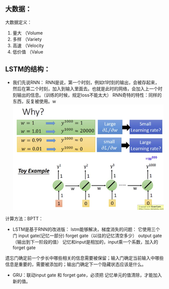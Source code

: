 

## 大数据：

大数据定义：
1. 量大 （Volume
2. 多样 （Variety
3. 高速 （Velocity
4. 低价值 （Value


## LSTM的结构：
- 我们先说RNN：
RNN是说，第一个时刻，例如t1时刻的输出，会被存起来，然后在第二个时刻，加入到输入里面去。也就是此时的网络，会加入上一个时刻输出的信息。（训练的时候，规定loss不能太大）
RNN奇特的特性：同样的东西，反复被使用。w
![](img/湖南大学面经/湖南大学面经-2020-07-10-10-36-34.png)

计算方法：BPTT：


- LSTM是基于RNN的改进版：
lstm能够解决，梯度消失的问题：
它使用三个门 input gate(记忆一部分) forget gate（以往的记忆清空多少） output gate（输出到下一阶段的值）
记忆和input是相加的，input乘一个系数，加入的forget gate

遗忘门确定前一个步长中哪些相关的信息需要被保留；输入门确定当前输入中哪些信息是重要的，需要被添加的；输出门确定下一个隐藏状态应该是什么。

- GRU：联动input gate 和 forget gate，必须把 记忆单元的值清除，才能加入新的值。